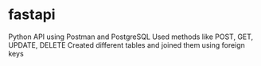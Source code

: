 # fastapi
Python API using Postman and PostgreSQL
Used methods like POST, GET, UPDATE, DELETE
Created different tables and joined them using foreign keys
